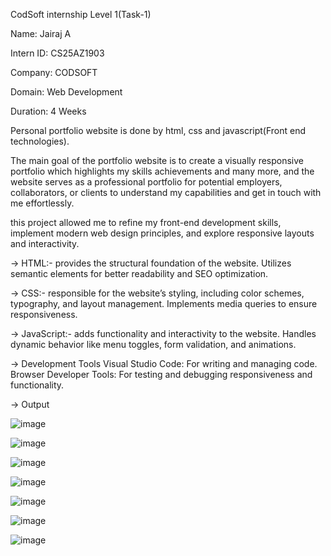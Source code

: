 CodSoft internship Level 1(Task-1)

Name: Jairaj A

Intern ID: CS25AZ1903

Company: CODSOFT

Domain: Web Development

Duration: 4 Weeks

Personal portfolio website is done by html, css and javascript(Front end technologies).

The main goal of the portfolio website is to create a visually responsive portfolio which highlights my skills achievements and many more, and the website serves as a professional portfolio for potential employers, collaborators, or clients to understand my capabilities and get in touch with me effortlessly.

this project allowed me to refine my front-end development skills, implement modern web design principles, and explore responsive layouts and interactivity.

-> HTML:- provides the structural foundation of the website. Utilizes semantic elements for better readability and SEO optimization.

-> CSS:- responsible for the website’s styling, including color schemes, typography, and layout management. Implements media queries to ensure responsiveness.

-> JavaScript:- adds functionality and interactivity to the website. Handles dynamic behavior like menu toggles, form validation, and animations.

-> Development Tools Visual Studio Code: For writing and managing code. Browser Developer Tools: For testing and debugging responsiveness and functionality.

-> Output

![image](https://github.com/user-attachments/assets/5bbfd359-d1bb-4e1c-b044-74811f2196ce)

![image](https://github.com/user-attachments/assets/a6d5a280-8007-4955-8556-bcff4ff848ca)

![image](https://github.com/user-attachments/assets/2d69eb4a-7461-46ff-bee9-f5660b7435ea)

![image](https://github.com/user-attachments/assets/e9356a4a-a956-47e1-8fab-e13b5f37ab19)

![image](https://github.com/user-attachments/assets/098bea14-8ae9-4013-9b3a-1b0626ee88de)

![image](https://github.com/user-attachments/assets/ec2ee31c-90ce-4114-9a66-84e3a7d1ff63)

![image](https://github.com/user-attachments/assets/ade1e1dd-2f09-4d62-999c-882732aea68f)

